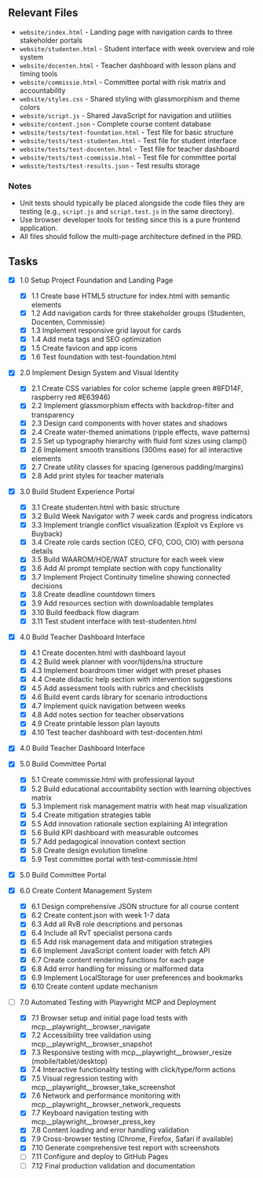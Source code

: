 ## Relevant Files

- `website/index.html` - Landing page with navigation cards to three stakeholder portals
- `website/studenten.html` - Student interface with week overview and role system
- `website/docenten.html` - Teacher dashboard with lesson plans and timing tools
- `website/commissie.html` - Committee portal with risk matrix and accountability
- `website/styles.css` - Shared styling with glassmorphism and theme colors
- `website/script.js` - Shared JavaScript for navigation and utilities
- `website/content.json` - Complete course content database
- `website/tests/test-foundation.html` - Test file for basic structure
- `website/tests/test-studenten.html` - Test file for student interface
- `website/tests/test-docenten.html` - Test file for teacher dashboard
- `website/tests/test-commissie.html` - Test file for committee portal
- `website/tests/test-results.json` - Test results storage

### Notes

- Unit tests should typically be placed alongside the code files they are testing (e.g., `script.js` and `script.test.js` in the same directory).
- Use browser developer tools for testing since this is a pure frontend application.
- All files should follow the multi-page architecture defined in the PRD.

## Tasks

- [x] 1.0 Setup Project Foundation and Landing Page
  - [x] 1.1 Create base HTML5 structure for index.html with semantic elements
  - [x] 1.2 Add navigation cards for three stakeholder groups (Studenten, Docenten, Commissie)
  - [x] 1.3 Implement responsive grid layout for cards
  - [x] 1.4 Add meta tags and SEO optimization
  - [x] 1.5 Create favicon and app icons
  - [x] 1.6 Test foundation with test-foundation.html

- [x] 2.0 Implement Design System and Visual Identity
  - [x] 2.1 Create CSS variables for color scheme (apple green #8FD14F, raspberry red #E63946)
  - [x] 2.2 Implement glassmorphism effects with backdrop-filter and transparency
  - [x] 2.3 Design card components with hover states and shadows
  - [x] 2.4 Create water-themed animations (ripple effects, wave patterns)
  - [x] 2.5 Set up typography hierarchy with fluid font sizes using clamp()
  - [x] 2.6 Implement smooth transitions (300ms ease) for all interactive elements
  - [x] 2.7 Create utility classes for spacing (generous padding/margins)
  - [x] 2.8 Add print styles for teacher materials

- [x] 3.0 Build Student Experience Portal
  - [x] 3.1 Create studenten.html with basic structure
  - [x] 3.2 Build Week Navigator with 7 week cards and progress indicators
  - [x] 3.3 Implement triangle conflict visualization (Exploit vs Explore vs Buyback)
  - [x] 3.4 Create role cards section (CEO, CFO, COO, CIO) with persona details
  - [x] 3.5 Build WAAROM/HOE/WAT structure for each week view
  - [x] 3.6 Add AI prompt template section with copy functionality
  - [x] 3.7 Implement Project Continuity timeline showing connected decisions
  - [x] 3.8 Create deadline countdown timers
  - [x] 3.9 Add resources section with downloadable templates
  - [x] 3.10 Build feedback flow diagram
  - [x] 3.11 Test student interface with test-studenten.html

- [x] 4.0 Build Teacher Dashboard Interface
  - [x] 4.1 Create docenten.html with dashboard layout
  - [x] 4.2 Build week planner with voor/tijdens/na structure
  - [x] 4.3 Implement boardroom timer widget with preset phases
  - [x] 4.4 Create didactic help section with intervention suggestions
  - [x] 4.5 Add assessment tools with rubrics and checklists
  - [x] 4.6 Build event cards library for scenario introductions
  - [x] 4.7 Implement quick navigation between weeks
  - [x] 4.8 Add notes section for teacher observations
  - [x] 4.9 Create printable lesson plan layouts
  - [x] 4.10 Test teacher dashboard with test-docenten.html

- [x] 4.0 Build Teacher Dashboard Interface

- [x] 5.0 Build Committee Portal
  - [x] 5.1 Create commissie.html with professional layout
  - [x] 5.2 Build educational accountability section with learning objectives matrix
  - [x] 5.3 Implement risk management matrix with heat map visualization
  - [x] 5.4 Create mitigation strategies table
  - [x] 5.5 Add innovation rationale section explaining AI integration
  - [x] 5.6 Build KPI dashboard with measurable outcomes
  - [x] 5.7 Add pedagogical innovation context section
  - [x] 5.8 Create design evolution timeline
  - [x] 5.9 Test committee portal with test-commissie.html

- [x] 5.0 Build Committee Portal

- [x] 6.0 Create Content Management System
  - [x] 6.1 Design comprehensive JSON structure for all course content
  - [x] 6.2 Create content.json with week 1-7 data
  - [x] 6.3 Add all RvB role descriptions and personas
  - [x] 6.4 Include all RvT specialist persona cards
  - [x] 6.5 Add risk management data and mitigation strategies
  - [x] 6.6 Implement JavaScript content loader with fetch API
  - [x] 6.7 Create content rendering functions for each page
  - [x] 6.8 Add error handling for missing or malformed data
  - [x] 6.9 Implement LocalStorage for user preferences and bookmarks
  - [x] 6.10 Create content update mechanism

- [ ] 7.0 Automated Testing with Playwright MCP and Deployment
  - [x] 7.1 Browser setup and initial page load tests with mcp__playwright__browser_navigate
  - [x] 7.2 Accessibility tree validation using mcp__playwright__browser_snapshot
  - [x] 7.3 Responsive testing with mcp__playwright__browser_resize (mobile/tablet/desktop)
  - [x] 7.4 Interactive functionality testing with click/type/form actions
  - [x] 7.5 Visual regression testing with mcp__playwright__browser_take_screenshot
  - [x] 7.6 Network and performance monitoring with mcp__playwright__browser_network_requests
  - [x] 7.7 Keyboard navigation testing with mcp__playwright__browser_press_key
  - [x] 7.8 Content loading and error handling validation
  - [x] 7.9 Cross-browser testing (Chrome, Firefox, Safari if available)
  - [x] 7.10 Generate comprehensive test report with screenshots
  - [ ] 7.11 Configure and deploy to GitHub Pages
  - [ ] 7.12 Final production validation and documentation
